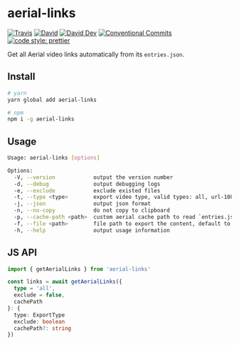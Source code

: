 # aerial-links

[![Travis](https://img.shields.io/travis/com/JounQin/aerial-links.svg)](https://travis-ci.com/JounQin/aerial-links)
[![David](https://img.shields.io/david/JounQin/aerial-links.svg)](https://david-dm.org/JounQin/aerial-links)
[![David Dev](https://img.shields.io/david/dev/JounQin/aerial-links.svg)](https://david-dm.org/JounQin/aerial-links?type=dev)
[![Conventional Commits](https://img.shields.io/badge/Conventional%20Commits-1.0.0-yellow.svg)](https://conventionalcommits.org)
[![code style: prettier](https://img.shields.io/badge/code_style-prettier-ff69b4.svg)](https://github.com/prettier/prettier)

Get all Aerial video links automatically from its `entries.json`.

## Install

```sh
# yarn
yarn global add aerial-links

# npm
npm i -g aerial-links
```

## Usage

```sh
Usage: aerial-links [options]

Options:
  -V, --version            output the version number
  -d, --debug              output debugging logs
  -e, --exclude            exclude existed files
  -t, --type <type>        export video type, valid types: all, url-1080-H264, url-1080-HDR, url-1080-SDR, url-4K-HDR, url-4K-SDR (default: "all")
  -j, --json               output json format
  -n, --no-copy            do not copy to clipboard
  -p, --cache-path <path>  custom aerial cache path to read `entries.json`
  -f, --file <path>        file path to export the content, default to print directly
  -h, --help               output usage information
```

## JS API

```ts
import { getAerialLinks } from 'aerial-links'

const links = await getAerialLinks({
  type = 'all',
  exclude = false,
  cachePath
}: {
  type: ExportType
  exclude: boolean
  cachePath?: string
})
```
